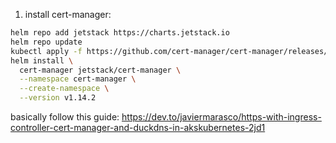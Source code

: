 
1. install cert-manager:

```bash
helm repo add jetstack https://charts.jetstack.io
helm repo update
kubectl apply -f https://github.com/cert-manager/cert-manager/releases/download/v1.14.2/cert-manager.crds.yaml
helm install \
  cert-manager jetstack/cert-manager \
  --namespace cert-manager \
  --create-namespace \
  --version v1.14.2
```

basically follow this guide: https://dev.to/javiermarasco/https-with-ingress-controller-cert-manager-and-duckdns-in-akskubernetes-2jd1 